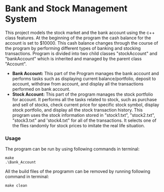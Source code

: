# Bank and Stock Management System  
This project models the stock market and the bank account using the c++ class features.
At the beginning of the program the cash balance for the account is set to $10000. This cash balance changes through the course of the program by performing different types of banking and stocking transactions. Program is divided into two child  classes "stockAccount" and "bankAccount" which is inherited and managed by the parent class "Account".  

* **Bank Account:**  This part of the Program manages the bank account and performs tasks such as displaying current balance/portfolio, deposit to account, withdraw from account, and display all the transactions performed on bank account.
* **Stock Account:** This part of the program manages the stock portfolio for account. It performs all the tasks related to stock, such as purchase and sell of stocks, check current price for specific stock symbol, display stock portfolio, and display all the stock transaction history. This program uses the stock information stored in "stock1.txt", "stock2.txt", "stock3.txt" and 'stock4.txt" for all of the transactions. It selects one of the flies randomly for stock prices to imitate the real life situation.  

### Usage  
The program can be run by using following commands in terminal:
```
make  
.\Bank_Account  
```
All the build files of the programm can be removed by running following command in terminal:
```
make clean
```


